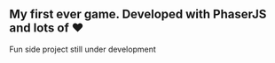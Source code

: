 ## My first ever game. Developed with PhaserJS and lots of ❤

Fun side project still under development